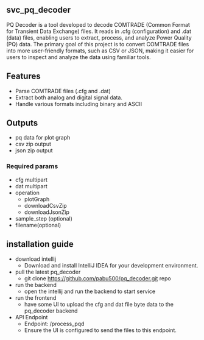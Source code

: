 ﻿## svc_pq_decoder
PQ Decoder is a tool developed to decode COMTRADE (Common Format for Transient Data Exchange) files. It reads in .cfg (configuration) and .dat (data) files, enabling users to extract, process, and analyze Power Quality (PQ) data.
The primary goal of this project is to convert COMTRADE files into more user-friendly formats, such as CSV or JSON, making it easier for users to inspect and analyze the data using familiar tools.

## Features
- Parse COMTRADE files (.cfg and .dat)
- Extract both analog and digital signal data.
- Handle various formats including binary and ASCII

## Outputs
- pq data for plot graph
- csv zip output
- json zip output
  
### Required params
- cfg multipart
- dat multipart
- operation
  - plotGraph
  - downloadCsvZip
  - downloadJsonZip
- sample_step (optional)
- filename(optional)

## installation guide
- download intellij
  - Download and install IntelliJ IDEA for your development environment.
- pull the latest pq_decoder
  - git clone https://github.com/pabu500/pq_decoder.git repo
- run the backend
  - open the intellij and run the backend to start service
- run the frontend
  - have some UI to upload the cfg and dat file byte data to the pq_decoder backend
- API Endpoint
  - Endpoint: /process_pqd
  - Ensure the UI is configured to send the files to this endpoint.
